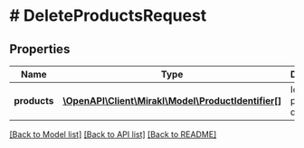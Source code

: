 # # DeleteProductsRequest

## Properties

Name | Type | Description | Notes
------------ | ------------- | ------------- | -------------
**products** | [**\OpenAPI\Client\Mirakl\Model\ProductIdentifier[]**](ProductIdentifier.md) | Identifier of products to delete | [optional]

[[Back to Model list]](../../README.md#models) [[Back to API list]](../../README.md#endpoints) [[Back to README]](../../README.md)
